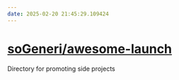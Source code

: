 ```yaml
---
date: 2025-02-20 21:45:29.109424
---
```


# [soGeneri/awesome-launch](https://github.com/soGeneri/awesome-launch)

Directory for promoting side projects